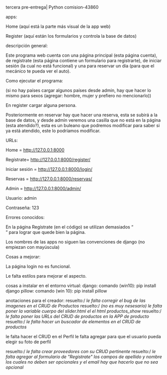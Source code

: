 tercera pre-entrega| Python comision-43860 

  

apps: 

Home (aquí está la parte más visual de la app web) 

Register (aquí están los formularios y controla la base de datos) 

  

descripción general: 

Este programa web cuenta con una página principal (esta página cuenta), de regístrate (esta página contiene un formulario para registrarte), de iniciar sesión (la cual no está funcional) y una para reservar un día (para que el mecánico te pueda ver el auto). 

Como ejecutar el programa: 

(si no hay países cargar algunos países desde admin, hay que hacer lo mismo para sexos (agregar: hombre, mujer y prefiero no mencionarlo)) 

En register cargar alguna persona. 

Posteriormente en reservar hay que hacer una reserva, esta se subirá a la base de datos, y desde admin veremos una casilla que no está en la página (esta atendido?), esta es un buleano que podremos modificar para saber si ya está atendido, este lo podríamos modificar. 

 

URLs: 

Home = http://127.0.0.1:8000 

Regístrate= http://127.0.0.1:8000/register/ 

Iniciar sesión = http://127.0.0.1:8000/login/ 

Reservas = http://127.0.0.1:8000/reservas/ 

Admin = http://127.0.0.1:8000/admin/ 

Usuario: admin 

Contraseña: 123 

 

Errores conocidos: 

En la página Regístrate (en el código) se utilizan demasiados “<br>” para lograr que quede bien la página. 

Los nombres de las apps no siguen las convenciones de django (no empiezan con mayúscula) 

 

Cosas a mejorar: 

La página login no es funcional. 

Le falta estilos para mejorar el aspecto.

cosas a instalar en el entorno virtual:
django: comando (win10): pip install django
pillow: comando (win 10): pip install pillow


anotaciones para el creador:
resuelto:/  *le falta corregir el bug de las imagenes en el CRUD de Productos*
resuelto:/  *(no es muy nesesario) le falta poner la variable cuerpo del slider.html el el html productos_show*
resuelto:/  *le falta poner las URLs del CRUD de productos en la APP de producto*
resuelto:/  *le falta hacer un buscador de elementos en el CRUD de productos*


le falta hacer el CRUD en el Perfil
le falta agregar para que el usuario pueda elegir su foto de perfil


resuelto:/  *le falta crear proveedores con su CRUD pertinente*
resuelto:/  *le falta agregar al formulario de "Registrate" los campos de apellido y nombre los cuales no deben ser opcionales y el email hay que hacerlo que no sea opcional*
